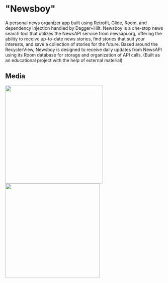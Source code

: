 # "Newsboy"
A personal news organizer app built using Retrofit, Glide, Room, and dependency injection handled by Dagger+Hilt. Newsboy is a one-stop news search tool that utilizes the NewsAPI service from newsapi.org, offering the ability to receive up-to-date news stories, find stories that suit your interests, and save a collection of stories for the future. Based around the RecyclerView, Newsboy is designed to receive daily updates from NewsAPI using its Room database for storage and organization of API calls. 
(Built as an educational project with the help of external material)

## Media 
<img src="https://i.imgur.com/ccvgvPB.png" width="310"> <img src="https://github.com/ggulcher/Newsboy---API-driven-news-aggregator/blob/main/preview/untitled.gif" width="300">
